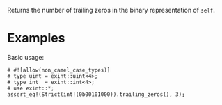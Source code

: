 Returns the number of trailing zeros in the binary representation of `self`.

# Examples

Basic usage:

```
# #![allow(non_camel_case_types)]
# type uint = exint::uint<4>;
# type int  = exint::int<4>;
# use exint::*;
assert_eq!(Strict(int!(0b00101000)).trailing_zeros(), 3);
```
